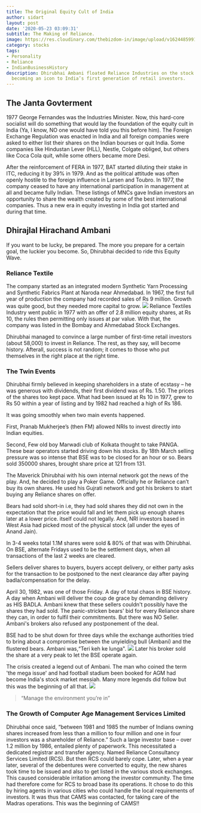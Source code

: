 ```yaml
---
title: The Original Equity Cult of India
author: sidart
layout: post
date: '2020-05-23 03:09:31'
subtitle: The Making of Reliance.
image: https://res.cloudinary.com/thebizdom-in/image/upload/v1624485991/1977_glpwxb.png
category: stocks
tags:
- Personality
- Reliance
- IndianBusinessHistory
description: Dhirubhai Ambani floated Reliance Industries on the stock market in 1977,
  becoming an icon to India’s first generation of retail investors.
---
```


## The Janta Govterment
1977 George Fernandes was the Industries Minister. Now, this hard-core socialist will do something that would lay the foundation of the equity cult in India (Ya, I know, NO one would have told you this before him).
The Foreign Exchange Regulation was enacted in India and all foreign companies were asked to either list their shares on the Indian bourses or quit India. Some companies like Hindustan Lever (HLL), Nestle, Colgate obliged, but others like Coca Cola quit, while some others became more Desi. 

After the reinforcement of FERA in 1977, BAT started diluting their stake in ITC, reducing it by 39% in 1979. And as the political attitude was often openly hostile to the foreign influence in Larsen and Toubro. In 1977, the company ceased to have any international participation in management at all and became fully Indian.
These listings of MNCs gave Indian investors an opportunity to share the wealth created by some of the best international companies. Thus a new era in equity investing in India got started and during that time.

## Dhirajlal Hirachand Ambani
If you want to be lucky, be prepared. The more you prepare for a certain goal, the luckier you become. So, Dhirubhai decided to ride this Equity Wave.
### Reliance Textile
The company started as an integrated modern Synthetic Yarn Processing and Synthetic Fabrics Plant at Naroda near Ahmedabad. In 1967, the first full year of production the company had recorded sales of Rs 9 million. Growth was quite good, but they needed more capital to grow. 
![](https://res.cloudinary.com/thebizdom-in/image/upload/v1624483856/1977_1_q0fpir.png)
Reliance Textiles Industry went public in 1977 with an offer of 2.8 million equity shares, at Rs 10, the rules then permitting only issues at par value. With that, the company was listed in the Bombay and Ahmedabad Stock Exchanges. 

Dhirubhai managed to convince a large number of first-time retail investors (about 58,000) to invest in Reliance. The rest, as they say, will become history. Afterall, success is not random; it comes to those who put themselves in the right place at the right time.

### The Twin Events
Dhirubhai firmly believed in keeping shareholders in a state of ecstasy – he was generous with dividends, their first dividend was of Rs. 1.50. The prices of the shares too kept pace. What had been issued at Rs 10 in 1977, grew to Rs 50 within a year of listing and by 1982 had reached a high of Rs 186.  

It was going smoothly when two main events happened. 

First, Pranab  Mukherjee’s (then FM) allowed NRIs to invest directly into  Indian equities. 

Second, Few old boy Marwadi club of Kolkata thought to take PANGA. These bear operators started driving down his stocks. By 18th March selling pressure was so intense that BSE was to be closed for an hour or so.  Bears sold 350000 shares, brought share price at 121 from 131.

The Maverick Dhirubhai with his own internal network got the news of the play. And, he decided to play a Poker Game. Officially he or Reliance can’t buy its own shares. He used his Gujrati network and got his brokers to start buying any Reliance shares on offer.

Bears had sold short-in i.e, they had sold shares they did not own in the expectation that the price would fall and let them pick up enough shares later at a lower price. itself could not legally.  And, NRI investors based in West Asia had picked most of the physical stock (all under the eyes of Anand Jain).

In 3-4 weeks total 1.1M shares were sold & 80% of that was with Dhirubhai. On BSE, alternate Fridays used to be the settlement days, when all transactions of the last 2 weeks are cleared. 

Sellers deliver shares to buyers, buyers accept delivery, or either party asks for the transaction to be postponed to the next clearance day after paying badla/compensation for the delay. 

April 30, 1982, was one of those Friday. A day of total chaos in BSE history. A day when Ambani will deliver the coup de grace by demanding delivery as HIS BADLA.
Ambani knew that these sellers couldn't possibly have the shares they had sold. The panic-stricken bears' bid for every Reliance share they can, in order to fulfil their commitments. But there was NO Seller. Ambani's brokers also refused any postponement of the deal.

BSE had to be shut down for three days while the exchange authorities tried to bring about a compromise between the unyielding bull (Ambani) and the flustered bears. Ambani was,“Teri keh ke lunga". 
![](https://pbs.twimg.com/media/EYpZ14TUMAE5Uba?format=jpg&name=900x900)
Later his broker sold the share at a very peak to let the BSE operate again.

The crisis created a legend out of Ambani. The man who coined the term 'the mega issue' and had football stadium been booked for AGM had become India's stock market messiah. Many more legends did follow but this was the beginning of all that. 
![](https://pbs.twimg.com/media/EYpaGSTUcAA3ChW?format=jpg&name=small)
> “Manage the environment you’re in”

### The Growth of Computer Age Management Services Limited
Dhirubhai once said, “between 1981 and 1985 the number of Indians owning shares increased from less than a million to four million and one in four investors was a shareholder of Reliance.” 
Such a large investor base – over 1.2 million by 1986, entailed plenty of paperwork. This necessitated a dedicated registrar and transfer agency. Named Reliance Consultancy Services Limited (RCS). But then RCS could barely cope. Later, when a year later, several of the debentures were converted to equity, the new shares took time to be issued and also to get listed in the various stock exchanges. This caused considerable irritation among the investor community. The time had therefore come for RCS to broad base its operations. It chose to do this by hiring agents in various cities who could handle the local requirements of investors. It was thus that CAMS was contacted, for taking care of the Madras operations. This was the beginning of CAMS!!
